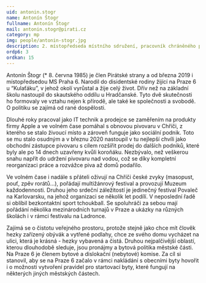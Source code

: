 ```yaml
---
uid: antonin.stogr
name: Antonín Štogr
fullname: Antonín Štogr
mail: antonin.stogr@pirati.cz
category: mp
img: people/antonin-stogr.jpg
description: 2. místopředseda místního sdružení, pracovník chráněného pivovaru, organizátor kulturních akcí
ordp6: 3
ordkan: 15
---
```

Antonín Štogr (* 8. června 1985) je člen Pirátské strany a od března 2019 i místopředsedou MS Praha 6. Narodil do disidentské rodiny žijící na Praze 6 u “Kulaťáku”, v jehož okolí vyrůstal a žije celý život. Dřív než na základní školu nastoupil do skautského oddílu u Hradčanské. Tyto dvě skutečnosti ho formovaly ve vztahu nejen k přírodě, ale také ke společnosti a svobodě. O politiku se zajímá od rané dospělosti.

Dlouhé roky pracoval jako IT technik a prodejce se zaměřením na produkty firmy Apple a ve volném čase pomáhal s obnovou pivovaru v Chříči, z kterého se stalo živoucí místo a zároveň funguje jako sociální podnik. Toto se mu stalo osudným a v březnu 2020 nastoupil v tu nejlepší chvíli jako obchodní zástupce pivovaru s cílem rozšířit prodej do dalších podniků, které byly ale po 14 dnech uzavřeny kvůli koroňáku. Nezbývalo, než veškerou snahu napřít do udržení pivovaru nad vodou, což se díky kompletní reorganizaci práce a rozvážce piva až domů podařilo. 

Ve volném čase i nadále s přáteli oživují na Chříči české zvyky (masopust, pouť, zpěv rorátů…), pořádají multižánrový festival a provozují Muzeum každodennosti. Druhou jeho srdeční záležitostí je jedinečný festival Povaleč na Karlovarsku, na jehož organizaci se několik let podílí. V neposlední řadě si oblíbil bezkontaktní sport tchoukball. Se spoluhráči za sebou mají pořádání několika mezinárodních turnajů v Praze a ukázky na různých školách i v rámci festivalu na Ladronce.

Zajímá se o čistotu veřejného prostoru, protože stejně jako chce mít člověk hezky zařízený obývák a vytřené podlahy, chce ze svého domu vycházet na ulici, která je krásná - hezky vybavená a čistá. Druhou nejpalčivější oblastí, kterou dlouhodobě sleduje, jsou pronájmy a bytová politika městské části. Na Praze 6 je členem bytové a dislokační (nebytové) komise. Za cíl si stanovil, aby se na Praze 6 začalo v rámci nakládání s obecními byty hovořit i o možnosti vytvoření pravidel pro startovací byty, které fungují na některých jiných městských částech. 
